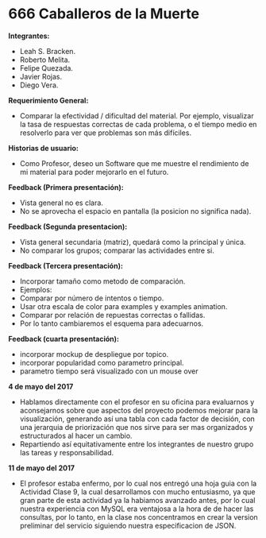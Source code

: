 # 666 Caballeros de la Muerte

**Integrantes:**
* Leah S. Bracken.
* Roberto Melita.
* Felipe Quezada.
* Javier Rojas.
* Diego Vera.

**Requerimiento General:**
* Comparar la efectividad / dificultad del material. Por ejemplo, visualizar la tasa de respuestas correctas de cada problema, o el tiempo medio en resolverlo para ver que problemas son más difíciles.

**Historias de usuario:**
* Como Profesor, deseo un Software que me muestre el rendimiento de mi material para poder mejorarlo en el futuro.

**Feedback (Primera presentación):**
* Vista general no es clara.
* No se aprovecha el espacio en pantalla (la posicion no significa nada).

**Feedback (Segunda presentacion):**
* Vista general secundaria (matriz), quedará como la principal y única.
* No comparar los grupos; comparar las actividades entre si.

**Feedback (Tercera presentación):**
* Incorporar tamaño como metodo de comparación.
* Ejemplos:
* Comparar por número de intentos o tiempo.
* Usar otra escala de color para examples y examples animation.
* Comparar por relación de repuestas correctas o fallidas.
* Por lo tanto cambiaremos el esquema para adecuarnos.

**Feedback (cuarta presentación):**
* incorporar mockup de despliegue por topico.
* incorporar popularidad como parametro principal.
* parametro tiempo será visualizado con un mouse over

**4 de mayo del 2017**
* Hablamos directamente con el profesor en su oficina para evaluarnos y aconsejarnos sobre que aspectos del proyecto podemos mejorar para la visualización, generando así una tabla con cada factor de decisión, con una jerarquia de priorización que nos sirve para ser mas organizados y estructurados al hacer un cambio.
* Repartiendo así equitativamente entre los integrantes de nuestro grupo las tareas y responsabilidad.

**11 de mayo del 2017**
* El profesor estaba enfermo, por lo cual nos entregó una hoja guia con la Actividad Clase 9, la cual desarrollamos con mucho entusiasmo, ya que gran parte de esta actividad ya la habiamos avanzado antes, por lo cual nuestra experiencia con MySQL era ventajosa a la hora de de hacer las consultas, por lo tanto, en la clase nos concentramos en crear la version preliminar del servicio siguiendo nuestra especificacion de JSON.
